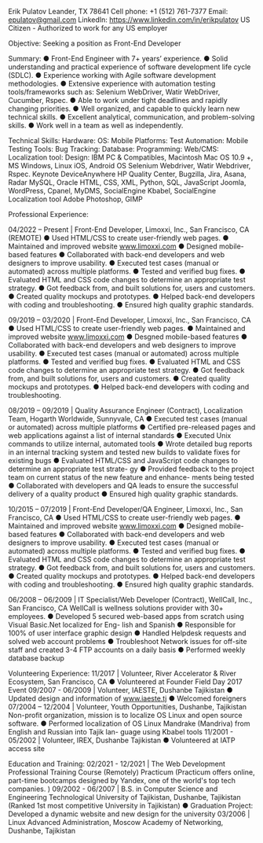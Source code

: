 Erik Pulatov
Leander, TX 78641 
Cell phone: +1 (512) 761-7377
Email: epulatov@gmail.com 
LinkedIn: https://www.linkedin.com/in/erikpulatov
US Citizen - Authorized to work for any US employer

Objective:
Seeking a position as Front-End Developer


Summary:
● Front-End Engineer with 7+ years’ experience.
● Solid understanding and practical experience of software development life cycle (SDLC).
● Experience working with Agile software development methodologies.
● Extensive experience with automation testing tools/frameworks such as: Selenium WebDriver, Watir WebDriver, Cucumber, Rspec.
● Able to work under tight deadlines and rapidly changing priorities.
● Well organized, and capable to quickly learn new technical skills.
● Excellent analytical, communication, and problem-solving skills.
● Work well in a team as well as independently.


Technical Skills:
Hardware:
OS:
Mobile Platforms: Test Automation: Mobile Testing Tools: Bug Tracking: Database: Programming: Web/CMS: Localization tool: Design:
IBM PC & Compatibles, Macintosh
Mac OS 10.9 +, MS Windows, Linux
iOS, Android OS
Selenium Webdriver, Watir Webdriver, Rspec. Keynote DeviceAnywhere
HP Quality Center, Bugzilla, Jira, Asana, Radar MySQL, Oracle
HTML, CSS, XML, Python, SQL, JavaScript Joomla, WordPress, Cpanel, MyDMS, SocialEngine Kbabel, SocialEngine Localization tool
Adobe Photoshop, GIMP


Professional Experience:

04/2022 – Present | Front-End Developer, Limoxxi, Inc., San Francisco, CA (REMOTE)
● Used HTML/CSS to create user-friendly web pages.
● Maintained and improved website www.limoxxi.com
● Designed mobile-based features
● Collaborated with back-end developers and web designers to improve usability.
● Executed test cases (manual or automated) across multiple platforms.
● Tested and verified bug fixes.
● Evaluated HTML and CSS code changes to determine an appropriate test strategy.
● Got feedback from, and built solutions for, users and customers.
● Created quality mockups and prototypes.
● Helped back-end developers with coding and troubleshooting.
● Ensured high quality graphic standards.


09/2019 – 03/2020 | Front-End Developer, Limoxxi, Inc., San Francisco, CA
● Used HTML/CSS to create user-friendly web pages.
● Maintained and improved website www.limoxxi.com
● Desgned mobile-based features
● Collaborated with back-end developers and web designers to improve usability.
● Executed test cases (manual or automated) across multiple platforms.
● Tested and verified bug fixes.
● Evaluated HTML and CSS code changes to determine an appropriate test strategy.
● Got feedback from, and built solutions for, users and customers.
● Created quality mockups and prototypes.
● Helped back-end developers with coding and troubleshooting.


08/2019 – 09/2019 | Quality Assurance Engineer (Contract), Localization Team, Hogarth Worldwide, Sunnyvale, CA
● Executed test cases (manual or automated) across multiple platforms
● Certified pre-released pages and web applications against a list of internal standards
● Executed Unix commands to utilize internal, automated tools
● Wrote detailed bug reports in an internal tracking system and tested new builds to validate
fixes for existing bugs
● Evaluated HTML/CSS and JavaScript code changes to determine an appropriate test strate-
gy
● Provided feedback to the project team on current status of the new feature and enhance-
ments being tested
● Collaborated with developers and QA leads to ensure the successful delivery of a quality
product
● Ensured high quality graphic standards.


10/2015 – 07/2019 | Front-End Developer/QA Engineer, Limoxxi, Inc., San Francisco, CA
● Used HTML/CSS to create user-friendly web pages.
● Maintained and improved website www.limoxxi.com
● Designed mobile-based features
● Collaborated with back-end developers and web designers to improve usability.
● Executed test cases (manual or automated) across multiple platforms.
● Tested and verified bug fixes.
● Evaluated HTML and CSS code changes to determine an appropriate test strategy.
● Got feedback from, and built solutions for, users and customers.
● Created quality mockups and prototypes.
● Helped back-end developers with coding and troubleshooting.
● Ensured high quality graphic standards.

06/2008 – 06/2009 | IT Specialist/Web Developer (Contract), WellCall, Inc., San Francisco, CA
WellCall is wellness solutions provider with 30+ employees.
● Developed 5 secured web-based apps from scratch using Visual Basic.Net localized for Eng-
lish and Spanish
● Responsible for 100% of user interface graphic design
● Handled Helpdesk requests and solved web account problems
● Troubleshoot Network issues for off-site staff and created 3-4 FTP accounts on a daily basis
● Performed weekly database backup


Volunteering Experience:
11/2017 | Volunteer, River Accelerator & River Ecosystem, San Francisco, CA
● Volunteered at Founder Field Day 2017 Event
09/2007 - 06/2009 | Volunteer, IAESTE, Dushanbe Tajikistan
● Updated design and information of www.iaeste.tj ● Welcomed foreigners
07/2004 – 12/2004 | Volunteer, Youth Opportunities, Dushanbe, Tajikistan
Non-profit organization, mission is to localize OS Linux and open source software.
● Performed localization of OS Linux Mandrake (Mandriva) from English and Russian into Tajik lan-
guage using Kbabel tools
11/2001 - 05/2002 | Volunteer, IREX, Dushanbe Tajikistan ● Volunteered at IATP access site


Education and Training:
02/2021 - 12/2021 | The Web Development Professional Training Course (Remotely)
Practicum (Practicum offers online, part-time bootcamps designed by Yandex, one of the world's top tech companies. )
09/2002 - 06/2007 | B.S. in Computer Science and Engineering
Technological University of Tajikistan, Dushanbe, Tajikistan (Ranked 1st most competitive University in Tajikistan)
● Graduation Project: Developed a dynamic website and new design for the university
03/2006 | Linux Advanced Administration,
Moscow Academy of Networking, Dushanbe, Tajikistan

